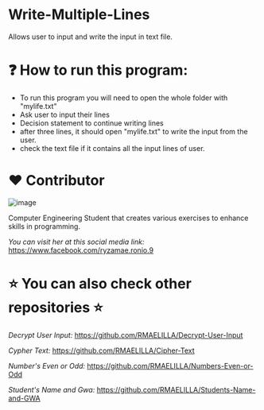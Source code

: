 # Write-Multiple-Lines
Allows user to input and write the input in text file.

# ❓ How to run this program:
- To run this program you will need to open the whole folder with "mylife.txt"
- Ask user to input their lines
- Decision statement to continue writing lines
- after three lines, it should open "mylife.txt" to write the input from the user.
- check the text file if it contains all the input lines of user.

# :heart: Contributor
![image](https://user-images.githubusercontent.com/129654335/234447504-b897eec1-0a8b-4350-a11f-6efdf0357b81.png)

Computer Engineering Student that creates various exercises to enhance skills in programming.

_You can visit her at this social media link:_
https://www.facebook.com/ryzamae.ronio.9

# ⭐ You can also check other repositories ⭐
_Decrypt User Input:_ https://github.com/RMAELILLA/Decrypt-User-Input

_Cypher Text:_ https://github.com/RMAELILLA/Cipher-Text

_Number's Even or Odd:_ https://github.com/RMAELILLA/Numbers-Even-or-Odd

_Student's Name and Gwa:_ https://github.com/RMAELILLA/Students-Name-and-GWA
